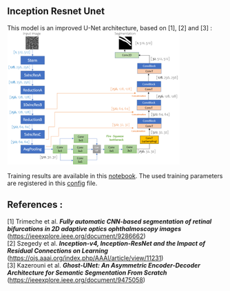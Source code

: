 ## **Inception Resnet Unet**
This model is an improved U-Net architecture, based on [1], [2] and [3] :
<img src="https://github.com/DASILVAFARIATom/OASegmentation/blob/master/Images/IncResUnet.png" width="400">  

Training results are available in this [notebook](https://github.com/DASILVAFARIATom/OASegmentation/blob/master/IncResUnet/main_ntbk.ipynb). The used training parameters are registered in this [config](https://github.com/DASILVAFARIATom/OASegmentation/blob/master/IncResUnet/CONFIG.py) file. 

## References : 
[1] Trimeche et al. **_Fully automatic CNN-based segmentation of retinal bifurcations in 2D adaptive optics ophthalmoscopy images_** (https://ieeexplore.ieee.org/document/9286662)  
[2] Szegedy et al. **_Inception-v4, Inception-ResNet and the Impact of Residual Connections on Learning_** (https://ojs.aaai.org/index.php/AAAI/article/view/11231)  
[3] Kazerouni et al. **_Ghost-UNet: An Asymmetric Encoder-Decoder Architecture for Semantic Segmentation From Scratch_** (https://ieeexplore.ieee.org/document/9475058)